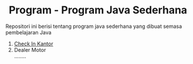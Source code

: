 <h1 align="Center " >  Program - Program Java Sederhana </h1> 
<p>Repositori ini berisi tentang program java sederhana yang dibuat semasa pembelajaran Java</p>
<ol><a href="https://github.com/MuhammadFauzanL/JavaProgram/tree/main/Check%20In%20Kantor(FINAL)"><a href="https://github.com/MuhammadFauzanL/JavaProgram/tree/main/Dealer%20Motor"><li>Check In Kantor</li></a><li>Dealer Motor</li <li>........</li></ol>
